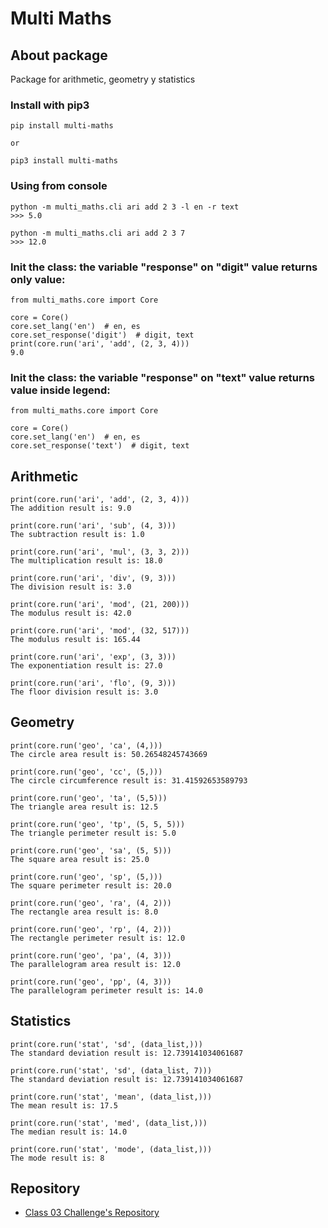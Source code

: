 # Multi Maths

## About package

Package for arithmetic, geometry y statistics


### Install with pip3

```
pip install multi-maths

or

pip3 install multi-maths
```


### Using from console

```
python -m multi_maths.cli ari add 2 3 -l en -r text
>>> 5.0
```

```
python -m multi_maths.cli ari add 2 3 7
>>> 12.0
```


### Init the class: the variable "response" on "digit" value returns only value:

```
from multi_maths.core import Core

core = Core()
core.set_lang('en')  # en, es
core.set_response('digit')  # digit, text
print(core.run('ari', 'add', (2, 3, 4)))
9.0
```


### Init the class: the variable "response" on "text" value returns value inside legend:

```
from multi_maths.core import Core

core = Core()
core.set_lang('en')  # en, es
core.set_response('text')  # digit, text
```


## Arithmetic
```
print(core.run('ari', 'add', (2, 3, 4)))
The addition result is: 9.0
```

```
print(core.run('ari', 'sub', (4, 3)))
The subtraction result is: 1.0
```

```
print(core.run('ari', 'mul', (3, 3, 2)))
The multiplication result is: 18.0
```

```
print(core.run('ari', 'div', (9, 3)))
The division result is: 3.0
```

```
print(core.run('ari', 'mod', (21, 200)))
The modulus result is: 42.0
```

```
print(core.run('ari', 'mod', (32, 517)))
The modulus result is: 165.44
```

```
print(core.run('ari', 'exp', (3, 3)))
The exponentiation result is: 27.0
```

```
print(core.run('ari', 'flo', (9, 3)))
The floor division result is: 3.0
```


## Geometry

```
print(core.run('geo', 'ca', (4,)))
The circle area result is: 50.26548245743669
```

```
print(core.run('geo', 'cc', (5,)))
The circle circumference result is: 31.41592653589793
```

```
print(core.run('geo', 'ta', (5,5)))
The triangle area result is: 12.5
```

```
print(core.run('geo', 'tp', (5, 5, 5)))
The triangle perimeter result is: 5.0
```

```
print(core.run('geo', 'sa', (5, 5)))
The square area result is: 25.0
```

```
print(core.run('geo', 'sp', (5,)))
The square perimeter result is: 20.0
```

```
print(core.run('geo', 'ra', (4, 2)))
The rectangle area result is: 8.0
```

```
print(core.run('geo', 'rp', (4, 2)))
The rectangle perimeter result is: 12.0
```

```
print(core.run('geo', 'pa', (4, 3)))
The parallelogram area result is: 12.0
```

```
print(core.run('geo', 'pp', (4, 3)))
The parallelogram perimeter result is: 14.0
```


## Statistics

```
print(core.run('stat', 'sd', (data_list,)))
The standard deviation result is: 12.739141034061687
```

```
print(core.run('stat', 'sd', (data_list, 7)))
The standard deviation result is: 12.739141034061687
```

```
print(core.run('stat', 'mean', (data_list,)))
The mean result is: 17.5
```

```
print(core.run('stat', 'med', (data_list,)))
The median result is: 14.0
```

```
print(core.run('stat', 'mode', (data_list,)))
The mode result is: 8
```

## Repository

* [Class 03 Challenge's Repository](https://github.com/gsmx64/python-adv-bootcamp-cf/tree/main/class03/challenge)
